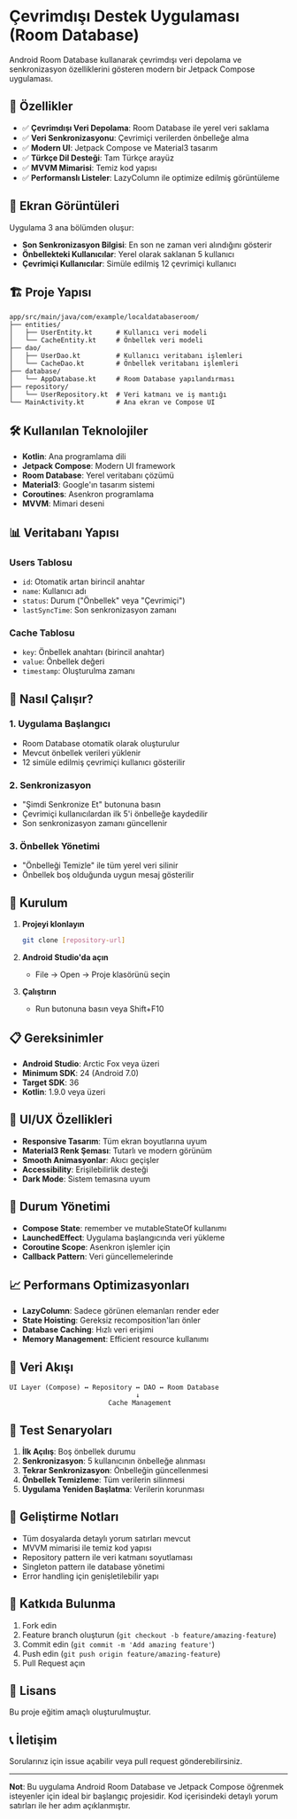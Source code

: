 # Çevrimdışı Destek Uygulaması (Room Database)

Android Room Database kullanarak çevrimdışı veri depolama ve senkronizasyon özelliklerini gösteren modern bir Jetpack Compose uygulaması.

## 🚀 Özellikler

- ✅ **Çevrimdışı Veri Depolama**: Room Database ile yerel veri saklama
- ✅ **Veri Senkronizasyonu**: Çevrimiçi verilerden önbelleğe alma
- ✅ **Modern UI**: Jetpack Compose ve Material3 tasarım
- ✅ **Türkçe Dil Desteği**: Tam Türkçe arayüz
- ✅ **MVVM Mimarisi**: Temiz kod yapısı
- ✅ **Performanslı Listeler**: LazyColumn ile optimize edilmiş görüntüleme

## 📱 Ekran Görüntüleri

Uygulama 3 ana bölümden oluşur:
- **Son Senkronizasyon Bilgisi**: En son ne zaman veri alındığını gösterir
- **Önbellekteki Kullanıcılar**: Yerel olarak saklanan 5 kullanıcı
- **Çevrimiçi Kullanıcılar**: Simüle edilmiş 12 çevrimiçi kullanıcı

## 🏗️ Proje Yapısı

```
app/src/main/java/com/example/localdatabaseroom/
├── entities/
│   ├── UserEntity.kt      # Kullanıcı veri modeli
│   └── CacheEntity.kt     # Önbellek veri modeli
├── dao/
│   ├── UserDao.kt         # Kullanıcı veritabanı işlemleri
│   └── CacheDao.kt        # Önbellek veritabanı işlemleri
├── database/
│   └── AppDatabase.kt     # Room Database yapılandırması
├── repository/
│   └── UserRepository.kt  # Veri katmanı ve iş mantığı
└── MainActivity.kt        # Ana ekran ve Compose UI
```

## 🛠️ Kullanılan Teknolojiler

- **Kotlin**: Ana programlama dili
- **Jetpack Compose**: Modern UI framework
- **Room Database**: Yerel veritabanı çözümü
- **Material3**: Google'ın tasarım sistemi
- **Coroutines**: Asenkron programlama
- **MVVM**: Mimari deseni

## 📊 Veritabanı Yapısı

### Users Tablosu
- `id`: Otomatik artan birincil anahtar
- `name`: Kullanıcı adı
- `status`: Durum ("Önbellek" veya "Çevrimiçi")
- `lastSyncTime`: Son senkronizasyon zamanı

### Cache Tablosu
- `key`: Önbellek anahtarı (birincil anahtar)
- `value`: Önbellek değeri
- `timestamp`: Oluşturulma zamanı

## 🎯 Nasıl Çalışır?

### 1. Uygulama Başlangıcı
- Room Database otomatik olarak oluşturulur
- Mevcut önbellek verileri yüklenir
- 12 simüle edilmiş çevrimiçi kullanıcı gösterilir

### 2. Senkronizasyon
- "Şimdi Senkronize Et" butonuna basın
- Çevrimiçi kullanıcılardan ilk 5'i önbelleğe kaydedilir
- Son senkronizasyon zamanı güncellenir

### 3. Önbellek Yönetimi
- "Önbelleği Temizle" ile tüm yerel veri silinir
- Önbellek boş olduğunda uygun mesaj gösterilir

## 🔧 Kurulum

1. **Projeyi klonlayın**
   ```bash
   git clone [repository-url]
   ```

2. **Android Studio'da açın**
   - File → Open → Proje klasörünü seçin

3. **Çalıştırın**
   - Run butonuna basın veya Shift+F10

## 📋 Gereksinimler

- **Android Studio**: Arctic Fox veya üzeri
- **Minimum SDK**: 24 (Android 7.0)
- **Target SDK**: 36
- **Kotlin**: 1.9.0 veya üzeri

## 🎨 UI/UX Özellikleri

- **Responsive Tasarım**: Tüm ekran boyutlarına uyum
- **Material3 Renk Şeması**: Tutarlı ve modern görünüm
- **Smooth Animasyonlar**: Akıcı geçişler
- **Accessibility**: Erişilebilirlik desteği
- **Dark Mode**: Sistem temasına uyum

## 🚦 Durum Yönetimi

- **Compose State**: remember ve mutableStateOf kullanımı
- **LaunchedEffect**: Uygulama başlangıcında veri yükleme
- **Coroutine Scope**: Asenkron işlemler için
- **Callback Pattern**: Veri güncellemelerinde

## 📈 Performans Optimizasyonları

- **LazyColumn**: Sadece görünen elemanları render eder
- **State Hoisting**: Gereksiz recomposition'ları önler
- **Database Caching**: Hızlı veri erişimi
- **Memory Management**: Efficient resource kullanımı

## 🔄 Veri Akışı

```
UI Layer (Compose) ↔ Repository ↔ DAO ↔ Room Database
                                ↓
                         Cache Management
```

## 🧪 Test Senaryoları

1. **İlk Açılış**: Boş önbellek durumu
2. **Senkronizasyon**: 5 kullanıcının önbelleğe alınması
3. **Tekrar Senkronizasyon**: Önbelleğin güncellenmesi
4. **Önbellek Temizleme**: Tüm verilerin silinmesi
5. **Uygulama Yeniden Başlatma**: Verilerin korunması

## 📝 Geliştirme Notları

- Tüm dosyalarda detaylı yorum satırları mevcut
- MVVM mimarisi ile temiz kod yapısı
- Repository pattern ile veri katmanı soyutlaması
- Singleton pattern ile database yönetimi
- Error handling için genişletilebilir yapı

## 🤝 Katkıda Bulunma

1. Fork edin
2. Feature branch oluşturun (`git checkout -b feature/amazing-feature`)
3. Commit edin (`git commit -m 'Add amazing feature'`)
4. Push edin (`git push origin feature/amazing-feature`)
5. Pull Request açın

## 📄 Lisans

Bu proje eğitim amaçlı oluşturulmuştur.

## 📞 İletişim

Sorularınız için issue açabilir veya pull request gönderebilirsiniz.

---

**Not**: Bu uygulama Android Room Database ve Jetpack Compose öğrenmek isteyenler için ideal bir başlangıç projesidir. Kod içerisindeki detaylı yorum satırları ile her adım açıklanmıştır.